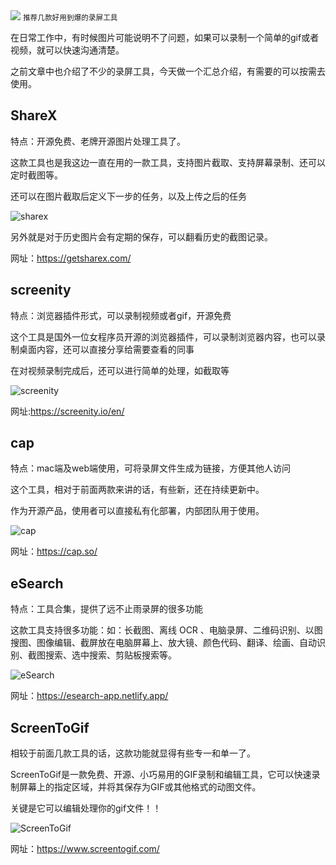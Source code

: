 <img src="/assets/image/240716-screen-picture-1.png">
<small>推荐几款好用到爆的录屏工具</small>

在日常工作中，有时候图片可能说明不了问题，如果可以录制一个简单的gif或者视频，就可以快速沟通清楚。

之前文章中也介绍了不少的录屏工具，今天做一个汇总介绍，有需要的可以按需去使用。

## ShareX

特点：开源免费、老牌开源图片处理工具了。

这款工具也是我这边一直在用的一款工具，支持图片截取、支持屏幕录制、还可以定时截图等。

还可以在图片截取后定义下一步的任务，以及上传之后的任务

![sharex](/assets/image/240716-screen-picture.png)

另外就是对于历史图片会有定期的保存，可以翻看历史的截图记录。

网址：https://getsharex.com/

## screenity

特点：浏览器插件形式，可以录制视频或者gif，开源免费

这个工具是国外一位女程序员开源的浏览器插件，可以录制浏览器内容，也可以录制桌面内容，还可以直接分享给需要查看的同事

在对视频录制完成后，还可以进行简单的处理，如截取等

![screenity](/assets/image/240716-screen-picture-1.png)

网址:https://screenity.io/en/

## cap

特点：mac端及web端使用，可将录屏文件生成为链接，方便其他人访问

这个工具，相对于前面两款来讲的话，有些新，还在持续更新中。

作为开源产品，使用者可以直接私有化部署，内部团队用于使用。

![cap](/assets/image/240716-screen-picture-2.png)

网址：https://cap.so/

## eSearch

特点：工具合集，提供了远不止雨录屏的很多功能

这款工具支持很多功能：如：长截图、离线 OCR 、电脑录屏、二维码识别、以图搜图、图像编辑、截屏放在电脑屏幕上、放大镜、颜色代码、翻译、绘画、自动识别、截图搜索、选中搜索、剪贴板搜索等。

![eSearch](/assets/image/240716-screen-picture-3.png)

网址：https://esearch-app.netlify.app/

## ScreenToGif


相较于前面几款工具的话，这款功能就显得有些专一和单一了。

ScreenToGif是一款免费、开源、小巧易用的GIF录制和编辑工具，它可以快速录制屏幕上的指定区域，并将其保存为GIF或其他格式的动图文件。

关键是它可以编辑处理你的gif文件！！

![ScreenToGif](/assets/image/240716-screen-picture-4.png)

网址：https://www.screentogif.com/